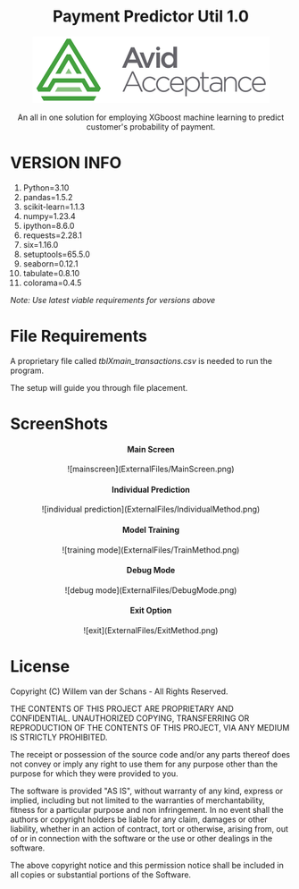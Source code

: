 <div align="center">


# Payment Predictor Util 1.0

![project logo](ExternalFiles/Logo.png)

An all in one solution for employing XGboost machine learning to predict customer's probability of payment.

</div>

# VERSION INFO
1. Python=3.10
2. pandas=1.5.2
3. scikit-learn=1.1.3
4. numpy=1.23.4
5. ipython=8.6.0
6. requests=2.28.1
7. six=1.16.0
8. setuptools=65.5.0
9. seaborn=0.12.1
10. tabulate=0.8.10
11. colorama=0.4.5

_Note: Use latest viable requirements for versions above_

# File Requirements
A proprietary file called _tblXmain_transactions.csv_ is needed to run the program.

The setup will guide you through file placement.

# ScreenShots
<div align="center">

<h4>Main Screen</h4>
![mainscreen](ExternalFiles/MainScreen.png)

<h4>Individual Prediction</h4>
![individual prediction](ExternalFiles/IndividualMethod.png)

<h4>Model Training</h4>
![training mode](ExternalFiles/TrainMethod.png)

<h4>Debug Mode</h4>
![debug mode](ExternalFiles/DebugMode.png)

<h4>Exit Option</h4>
![exit](ExternalFiles/ExitMethod.png)
</div>

# License
Copyright (C) Willem van der Schans - All Rights Reserved.

THE CONTENTS OF THIS PROJECT ARE PROPRIETARY AND CONFIDENTIAL.
UNAUTHORIZED COPYING, TRANSFERRING OR REPRODUCTION OF THE CONTENTS OF THIS PROJECT, VIA ANY MEDIUM IS STRICTLY PROHIBITED.

The receipt or possession of the source code and/or any parts thereof does not convey or imply any right to use them
for any purpose other than the purpose for which they were provided to you.

The software is provided "AS IS", without warranty of any kind, express or implied, including but not limited to
the warranties of merchantability, fitness for a particular purpose and non infringement.
In no event shall the authors or copyright holders be liable for any claim, damages or other liability,
whether in an action of contract, tort or otherwise, arising from, out of or in connection with the software
or the use or other dealings in the software.

The above copyright notice and this permission notice shall be included in all copies or substantial portions of the Software.

